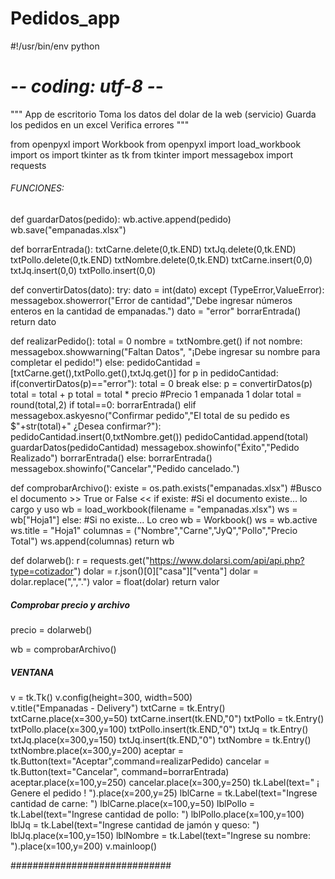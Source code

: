 # Pedidos_app

#!/usr/bin/env python
# -*- coding: utf-8 -*-

"""
App de escritorio
Toma los datos del dolar de la web (servicio)
Guarda los pedidos en un excel
Verifica errores
"""
 
from openpyxl import Workbook
from openpyxl import load_workbook
import os
import tkinter as tk
from tkinter import messagebox
import requests
 
 
######  FUNCIONES: ######
 
def guardarDatos(pedido):
    wb.active.append(pedido)
    wb.save("empanadas.xlsx")
 
 
def borrarEntrada():
    txtCarne.delete(0,tk.END)
    txtJq.delete(0,tk.END)
    txtPollo.delete(0,tk.END)
    txtNombre.delete(0,tk.END)
    txtCarne.insert(0,0)
    txtJq.insert(0,0)
    txtPollo.insert(0,0)
 
 
def convertirDatos(dato):
    try:
        dato = int(dato)
    except (TypeError,ValueError):
        messagebox.showerror("Error de cantidad","Debe ingresar números enteros en la cantidad de empanadas.")
        dato = "error"
        borrarEntrada()
    return dato
 
 
def realizarPedido():
    total = 0
    nombre = txtNombre.get()
    if not nombre:
        messagebox.showwarning("Faltan Datos", "¡Debe ingresar su nombre para completar el pedido!")
    else:
        pedidoCantidad = [txtCarne.get(),txtPollo.get(),txtJq.get()]
        for p in pedidoCantidad:
            if(convertirDatos(p)=="error"):
                total = 0
                break
            else:
                p = convertirDatos(p)
                total = total + p
        total = total * precio #Precio 1 empanada 1 dolar
        total = round(total,2)
        if total==0:
            borrarEntrada()
        elif messagebox.askyesno("Confirmar pedido","El total de su pedido es $"+str(total)+" ¿Desea confirmar?"):
            pedidoCantidad.insert(0,txtNombre.get())
            pedidoCantidad.append(total)
            guardarDatos(pedidoCantidad)
            messagebox.showinfo("Éxito","Pedido Realizado")
            borrarEntrada()
        else:
            borrarEntrada()
            messagebox.showinfo("Cancelar","Pedido cancelado.")
 
 
def comprobarArchivo():
    existe = os.path.exists("empanadas.xlsx") #Busco el documento >> True or False <<
    if existe: #Si el documento existe... lo cargo y uso
        wb = load_workbook(filename = "empanadas.xlsx")
        ws = wb["Hoja1"]
    else: #Si no existe... Lo creo
        wb = Workbook()
        ws = wb.active
        ws.title = "Hoja1"
        columnas = ("Nombre","Carne","JyQ","Pollo","Precio Total")
        ws.append(columnas)
    return wb
 
 
def dolarweb():
	r = requests.get("https://www.dolarsi.com/api/api.php?type=cotizador")
	dolar = r.json()[0]["casa"]["venta"]
	dolar = dolar.replace(",",".")
	valor = float(dolar)
	return valor

 
 
##### Comprobar precio y archivo ######
 
precio = dolarweb()
 
wb = comprobarArchivo()
 
##### VENTANA #####
 
v = tk.Tk()
v.config(height=300, width=500)  
v.title("Empanadas - Delivery")
txtCarne = tk.Entry()
txtCarne.place(x=300,y=50)
txtCarne.insert(tk.END,"0")
txtPollo = tk.Entry()
txtPollo.place(x=300,y=100)
txtPollo.insert(tk.END,"0")
txtJq = tk.Entry()
txtJq.place(x=300,y=150)
txtJq.insert(tk.END,"0")
txtNombre = tk.Entry()
txtNombre.place(x=300,y=200)
aceptar = tk.Button(text="Aceptar",command=realizarPedido)
cancelar = tk.Button(text="Cancelar", command=borrarEntrada)
aceptar.place(x=100,y=250)
cancelar.place(x=300,y=250)
tk.Label(text=" ¡ Genere el pedido ! ").place(x=200,y=25)
lblCarne = tk.Label(text="Ingrese cantidad de carne: ")
lblCarne.place(x=100,y=50)
lblPollo = tk.Label(text="Ingrese cantidad de pollo: ")
lblPollo.place(x=100,y=100)
lblJq = tk.Label(text="Ingrese cantidad de jamón y queso: ")
lblJq.place(x=100,y=150)
lblNombre = tk.Label(text="Ingrese su nombre: ").place(x=100,y=200)
v.mainloop()
 
 
#############################

